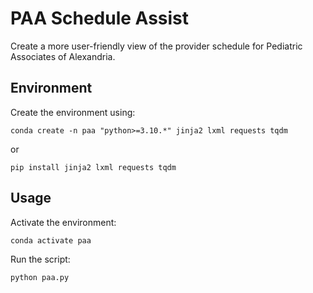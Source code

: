 # PAA Schedule Assist
Create a more user-friendly view of the provider schedule for Pediatric Associates of Alexandria.

## Environment
Create the environment using:
```
conda create -n paa "python>=3.10.*" jinja2 lxml requests tqdm
```
or
```
pip install jinja2 lxml requests tqdm
```

## Usage
Activate the environment:
```
conda activate paa
```

Run the script:
```
python paa.py
```
